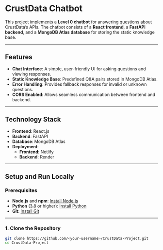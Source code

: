 # CrustData Chatbot

This project implements a **Level 0 chatbot** for answering questions about CrustData’s APIs. The chatbot consists of a **React frontend**, a **FastAPI backend**, and a **MongoDB Atlas database** for storing the static knowledge base.

---

## Features

- **Chat Interface**: A simple, user-friendly UI for asking questions and viewing responses.
- **Static Knowledge Base**: Predefined Q&A pairs stored in MongoDB Atlas.
- **Error Handling**: Provides fallback responses for invalid or unknown questions.
- **CORS Enabled**: Allows seamless communication between frontend and backend.

---

## Technology Stack

- **Frontend**: React.js
- **Backend**: FastAPI
- **Database**: MongoDB Atlas
- **Deployment**: 
  - **Frontend**: Netlify
  - **Backend**: Render

---

## Setup and Run Locally

### Prerequisites

- **Node.js** and **npm**: [Install Node.js](https://nodejs.org/)
- **Python** (3.8 or higher): [Install Python](https://www.python.org/downloads/)
- **Git**: [Install Git](https://git-scm.com/)

---

### 1. Clone the Repository

```bash
git clone https://github.com/<your-username>/CrustData-Project.git
cd CrustData-Project
